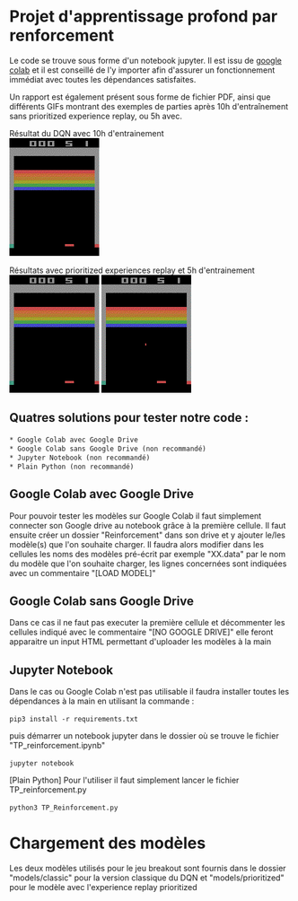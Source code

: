 # Projet d'apprentissage profond par renforcement

Le code se trouve sous forme d'un notebook jupyter. Il est issu de [google colab](https://colab.research.google.com) et il est conseillé de l'y importer afin d'assurer un fonctionnement immédiat avec toutes les dépendances satisfaites.

Un rapport est également présent sous forme de fichier PDF, ainsi que différents GIFs montrant des exemples de parties après 10h d'entraînement sans prioritized experience replay, ou 5h avec.


Résultat du DQN avec 10h d'entrainement  
![](breakout_simple_10h_training.gif)

Résultats avec prioritized experiences replay et 5h d'entrainement  
![](breakout_prioritized_replay_5h_training.gif)
![](breakout_prioritized_replay_5h_training_2.gif)

## Quatres solutions pour tester notre code : 
    * Google Colab avec Google Drive
    * Google Colab sans Google Drive (non recommandé)
    * Jupyter Notebook (non recommandé)
    * Plain Python (non recommandé)

## Google Colab avec Google Drive
Pour pouvoir tester les modèles sur Google Colab il faut simplement connecter son Google drive au notebook grâce à la première cellule. 
Il faut ensuite créer un dossier "Reinforcement" dans son drive et y ajouter le/les modèle(s) que l'on souhaite charger.
Il faudra alors modifier dans les cellules les noms des modèles pré-écrit par exemple "XX.data" par le nom du modèle que l'on souhaite charger, les lignes concernées sont indiquées avec un commentaire "[LOAD MODEL]"

## Google Colab sans Google Drive
Dans ce cas il ne faut pas executer la première cellule et décommenter les cellules indiqué avec le commentaire "[NO GOOGLE DRIVE]" elle feront apparaitre un input HTML permettant d'uploader les modèles à la main

## Jupyter Notebook
Dans le cas ou Google Colab n'est pas utilisable il faudra installer toutes les dépendances à la main en utilisant la commande :

``` pip3 install -r requirements.txt ```  

puis démarrer un notebook jupyter dans le dossier où se trouve le fichier "TP_reinforcement.ipynb"

``` jupyter notebook ```

[Plain Python]
Pour l'utiliser il faut simplement lancer le fichier TP_reinforcement.py

``` python3 TP_Reinforcement.py ```

# Chargement des modèles

Les deux modèles utilisés pour le jeu breakout sont fournis dans le dossier "models/classic" pour la version classique du DQN et "models/prioritized" pour le modèle avec l'experience replay prioritized